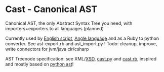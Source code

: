 # Cast - Canonical AST
Canonical AST, the only Abstract Syntax Tree you need, with importers+exporters to all languages (planned)

Currently used by [English script](https://github.com/pannous/english-script), [Angle language](https://github.com/pannous/angle) and as a Ruby to python converter. See ast-export.rb and ast_import.py ! Todo: cleanup, improve, write connectors for jvm/java clr/csharp

AST Treenode specification: see XML/[XSD](https://github.com/pannous/cast/blob/master/cast.xsd), [cast.py](https://github.com/pannous/cast/blob/master/cast.py) and [cast.rb](https://github.com/pannous/cast/blob/master/cast.rb), inspired and mostly based on [python ast](https://docs.python.org/release/3.4.2/library/ast.html#abstract-grammar)!

